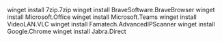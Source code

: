 winget install 7zip.7zip
winget install BraveSoftware.BraveBrowser
winget install Microsoft.Office
winget install Microsoft.Teams
winget install VideoLAN.VLC
winget install Famatech.AdvancedIPScanner
winget install Google.Chrome
winget install Jabra.Direct